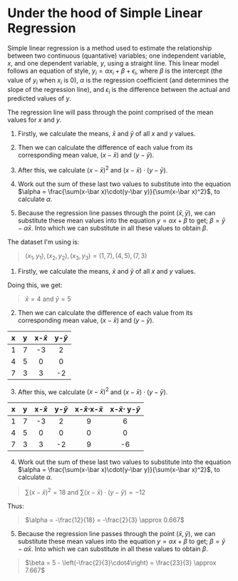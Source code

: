 # Under the hood of Simple Linear Regression

Simple linear regression is a method used to estimate the relationship between two continuous (quantative) variables; one independent variable, $x$, and one dependent variable, $y$, using a straight line. This linear model follows an equation of style, $y_i = \alpha x_i + \beta + \epsilon_i$, where $\beta$ is the intercept (the value of $y_i$ when $x_i$ is 0), $\alpha$ is the regression coefficient (and determines the slope of the regression line), and $\epsilon_i$ is the difference between the actual and predicted values of $y$.

The regression line will pass through the point comprised of the mean values for $x$ and $y$.

1. Firstly, we calculate the means, $\bar x$ and $\bar y$ of all $x$ and $y$ values.

2. Then we can calculate the difference of each value from its corresponding mean value, ($x-\bar x$) and ($y-\bar y$).

3. After this, we calculate $(x-\bar x)^2$ and $(x-\bar x)\cdot(y-\bar y)$.

4. Work out the sum of these last two values to substitute into the equation $\alpha = \frac{\sum(x-\bar x)\cdot(y-\bar y)}{\sum(x-\bar x)^2}$, to calculate $\alpha$.

5. Because the regression line passes through the point ($\bar x,\bar y$), we can substitute these mean values into the equation $y = \alpha x + \beta$ to get; $\beta = \bar y - \alpha \bar x$. Into which we can substitute in all these values to obtain $\beta$.

The dataset I'm using is:

>$(x_1, y_1), (x_2, y_2), (x_3, y_3) =  (1,7),(4,5),(7,3)$

1. Firstly, we calculate the means, $\bar x$ and $\bar y$ of all $x$ and $y$ values.

Doing this, we get:

>$\bar x = 4$ and $\bar y = 5$

2. Then we can calculate the difference of each value from its corresponding mean value, ($x-\bar x$) and ($y-\bar y$).

  x  |  y  | x-$\bar x$ |  y-$\bar y$
:-----:|:-----:|:----------:|:-----------:
   1   |   7   |     -3     |      2
   4   |   5   |      0     |      0
   7   |   3   |      3     |     -2

3. After this, we calculate $(x-\bar x)^2$ and $(x-\bar x)\cdot(y-\bar y)$.

x|y|x-$\bar x$|y-$\bar y$|x-$\bar x\cdot$x-$\bar x$|x-$\bar x\cdot$ y-$\bar y$
:-:|:-:|:-:|:-:|:-:|:-:
1|7|-3|2|9|6
4|5|0|0|0|0
7|3|3|-2|9|-6

4. Work out the sum of these last two values to substitute into the equation $\alpha = \frac{\sum(x-\bar x)\cdot(y-\bar y)}{\sum(x-\bar x)^2}$, to calculate $\alpha$.

>$\sum(x-\bar x)^2 = 18$ and $\sum(x-\bar x)\cdot(y-\bar y) = -12$

Thus:
>$\alpha = -\frac{12}{18} = -\frac{2}{3} \approx 0.667$

5. Because the regression line passes through the point ($\bar x,\bar y$), we can substitute these mean values into the equation $y = \alpha x + \beta$ to get; $\beta = \bar y - \alpha \bar x$. Into which we can substitute in all these values to obtain $\beta$.

>$\beta = 5 - \left(-\frac{2}{3}\cdot4\right) = \frac{23}{3} \approx 7.667$
